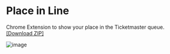# Place in Line
Chrome Extension to show your place in the Ticketmaster queue. [[Download ZIP]](https://github.com/rubencodes/place-in-line/raw/main/PlaceInLine.zip)

![image](https://user-images.githubusercontent.com/1036549/202064149-bfa280c1-9894-4275-abcd-1d09c34586e0.png)
